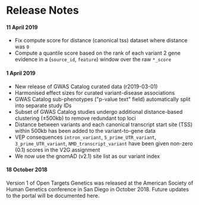 # Release Notes

#### 11 April 2019

* Fix compute score for distance \(canonical tss\) dataset where distance was `0`
* Compute a quantile score based on the rank of each variant 2 gene evidence in a \(`source_id`, `feature`\) window over the raw `*_score`

#### 1 April 2019

* New release of GWAS Catalog curated data \(r2019-03-01\)
* Harmonised effect sizes for curated variant-disease associations
* GWAS Catalog sub-phenotypes \("p-value text" field\) automatically split into separate study IDs
* Subset of GWAS Catalog studies undergo additional distance-based clustering \(±500kb\) to remove redundant top loci
* Distance between variants and each canonical transcript start site \(TSS\) within 500kb has been added to the variant-to-gene data
* VEP consequences `intron_variant`, `5_prime_UTR_variant`, `3_prime_UTR_variant`, `NMD_transcript_variant` have been given non-zero \(0.1\) scores in the V2G assignment
* We now use the gnomAD \(v2.1\) site list as our variant index

#### 18 October 2018

Version 1 of Open Targets Genetics was released at the American Society of Human Genetics conference in San Diego in October 2018. Future updates to the portal will be documented here.

